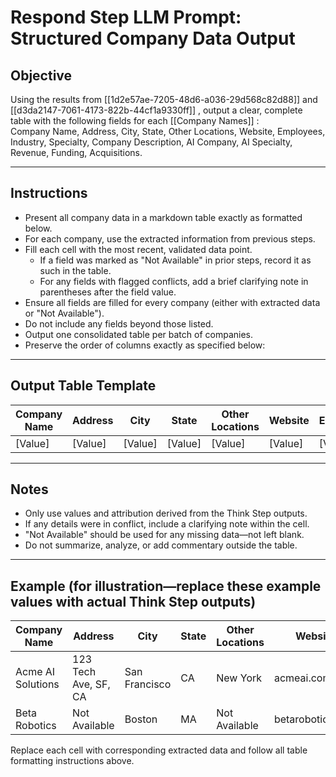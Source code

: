# Respond Step LLM Prompt: Structured Company Data Output

## Objective

Using the results from [[1d2e57ae-7205-48d6-a036-29d568c82d88]]  and [[d3da2147-7061-4173-822b-44cf1a9330ff]] , output a clear, complete table with the following fields for each [[Company Names]] :  
Company Name, Address, City, State, Other Locations, Website, Employees, Industry, Specialty, Company Description, AI Company, AI Specialty, Revenue, Funding, Acquisitions.

---

## Instructions

- Present all company data in a markdown table exactly as formatted below.
- For each company, use the extracted information from previous steps.
- Fill each cell with the most recent, validated data point.  
  - If a field was marked as "Not Available" in prior steps, record it as such in the table.
  - For any fields with flagged conflicts, add a brief clarifying note in parentheses after the field value.
- Ensure all fields are filled for every company (either with extracted data or "Not Available").
- Do not include any fields beyond those listed.
- Output one consolidated table per batch of companies.
- Preserve the order of columns exactly as specified below:

---

## Output Table Template

| Company Name | Address | City    | State   | Other Locations | Website | Employees | Industry | Specialty | Company Description | AI Company | AI Specialty | Revenue | Funding | Acquisitions |
| ------------ | ------- | ------- | ------- | --------------- | ------- | --------- | -------- | --------- | ------------------- | ---------- | ------------ | ------- | ------- | ------------ |
| [Value]      | [Value] | [Value] | [Value] | [Value]         | [Value] | [Value]   | [Value]  | [Value]   | [Value]             | [Value]    | [Value]      | [Value] | [Value] | [Value]      |

---

## Notes

- Only use values and attribution derived from the Think Step outputs.
- If any details were in conflict, include a clarifying note within the cell.
- "Not Available" should be used for any missing data—not left blank.
- Do not summarize, analyze, or add commentary outside the table.

---

## Example (for illustration—replace these example values with actual Think Step outputs)

| Company Name      | Address              | City          | State | Other Locations | Website          | Employees | Industry | Specialty        | Company Description         | AI Company | AI Specialty       | Revenue       | Funding       | Acquisitions       |
| ----------------- | -------------------- | ------------- | ----- | --------------- | ---------------- | --------- | -------- | ---------------- | --------------------------- | ---------- | ------------------ | ------------- | ------------- | ------------------ |
| Acme AI Solutions | 123 Tech Ave, SF, CA | San Francisco | CA    | New York        | acmeai.com       | 250       | Software | ML platforms     | AI solutions for enterprise | Yes        | Computer Vision    | $120M         | $50M Series C | DataSense, VisionX |
| Beta Robotics     | Not Available        | Boston        | MA    | Not Available   | betarobotics.com | 85        | Robotics | Warehousing bots | Robotics for logistics      | Yes        | Autonomous systems | Not Available | Not Available | RoboStart          |

Replace each cell with corresponding extracted data and follow all table formatting instructions above.

```